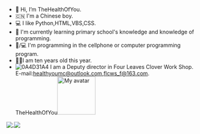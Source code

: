- 👋 Hi, I’m TheHealthOfYou.
- 🇨🇳 I'm a Chinese boy.
- 💻 I like Python,HTML,VBS,CSS.
- 🌱 I'm currently learning primary school's knowledge and knowledge of programming.
- 📱/💻 I'm programming in the cellphone or computer programming program.
- 👦🏻I am ten years old this year.
- ![0A4D31A4](https://user-images.githubusercontent.com/103227656/184528741-aaa8d0d2-2710-490f-a690-2ed85f999e01.png)
I am a Deputy director in Four Leaves Clover Work Shop.<br/>
E-mail:healthyoumc@outlook.com,flcws_f@163.com.<br/>
TheHealthOfYou<img alt="My avatar" src="https://avatars.githubusercontent.com/u/103227656?v=4" width=100 heght=100/>
<a href="https://github.com/anuraghazra/github-readme-stats">
  <img align="center" src="https://github-readme-stats.vercel.app/api/pin/?username=TheHealthOfYou&repo=github-readme-stats" />
</a>
<a href="https://github.com/anuraghazra/convoychat">
  <img align="center" src="https://github-readme-stats.vercel.app/api/pin/?username=TheHealthOfYou&repo=convoychat" />
</a>
<!---
TheHealthOfYou/TheHealthOfYou is a ✨ special ✨ repository because its `README.md` (this file) appears on your GitHub profile.
You can click the Preview link to take a look at your changes.
--->

